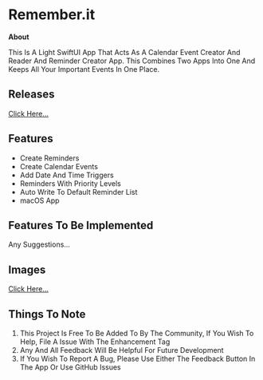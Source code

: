 # Remember.it
**About**

This Is A Light SwiftUI App That Acts As A Calendar Event Creator And Reader And Reminder Creator App. This Combines Two Apps Into One And Keeps All Your Important Events In One Place.

## **Releases**

[Click Here...](https://github.com/markydoodled/Remember.it/releases)

## **Features**

- Create Reminders
- Create Calendar Events
- Add Date And Time Triggers
- Reminders With Priority Levels
- Auto Write To Default Reminder List
- macOS App

## **Features To Be Implemented**

Any Suggestions...

## **Images**

[Click Here...](https://github.com/markydoodled/Remember.it/tree/main/Images)

## **Things To Note**

 1. This Project Is Free To Be Added To By The Community, If You Wish To Help, File A Issue With The Enhancement Tag
 2. Any And All Feedback Will Be Helpful For Future Development
 3. If You Wish To Report A Bug, Please Use Either The Feedback Button In The App Or Use GitHub Issues
